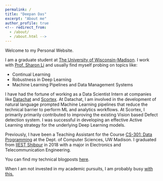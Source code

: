 ```yaml
---
permalink: /
title: "Deepan Das"
excerpt: "About me"
author_profile: true
<!-- redirect_from: 
  - /about/
  - /about.html -->
---
```



Welcome to my Personal Website.

I am a graduate student at [The University of Wisconsin-Madison](https://www.engr.wisc.edu/department/electrical-computer-engineering/).
 I work with [Prof. Sharon Li](http://pages.cs.wisc.edu/~sharonli/) and usually find myself probing on topics like:

- Continual Learning
- Robustness in Deep Learning 
- Machine Learning Pipelines and Data Management Systems

I have had the fortune of working as a Data Scientist Intern at companies like [Datachat](https://www.datachat.ai) and 
[Scortex](https://scortex.io/). At Datachat, I am involved in the development of natural language prompted Machine Learning 
pipelines that reduce the technical barrier to perform ML and analytics workflows. At Scortex, I primarily 
primarily contributed to improving the existing Vision based Defect detection system. I was successful
 in developing an effective Active Learning strategy for the underlying Deep Learning models.
 

Previously, I have been a Teaching Assistant for the Course [CS-301: Data Programming](https://tyler.caraza-harter.com/cs301/spring19/syllabus.html) at the Dept. of Computer Sciences, UW Madison. I graduated from [IIEST Shibpur](https://www.iiests.ac.in/) in 2018 with a major in Electronics and Telecommunication Engineering. 


You can find my technical blogposts [here](https://deepandas11.github.io/year-archive/).


When I am not invested in my academic pursuits, I am probably busy [with this.](https://deepandas11.github.io/beyond/)
